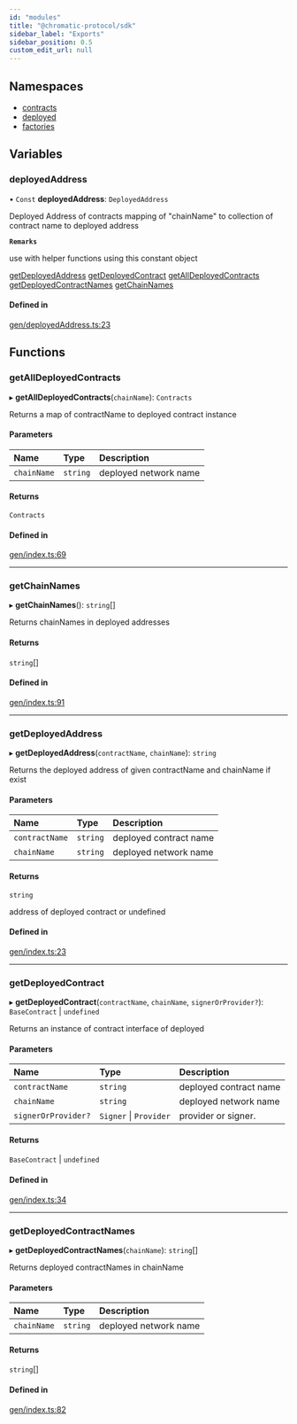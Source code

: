 ```yaml
---
id: "modules"
title: "@chromatic-protocol/sdk"
sidebar_label: "Exports"
sidebar_position: 0.5
custom_edit_url: null
---
```


## Namespaces

- [contracts](namespaces/contracts.md)
- [deployed](namespaces/deployed.md)
- [factories](namespaces/factories.md)

## Variables

### deployedAddress

• `Const` **deployedAddress**: `DeployedAddress`

Deployed Address of contracts
mapping of "chainName" to collection of contract name to deployed address

**`Remarks`**

use with helper functions using this constant object

[getDeployedAddress](modules.md#getdeployedaddress)
[getDeployedContract](modules.md#getdeployedcontract)
[getAllDeployedContracts](modules.md#getalldeployedcontracts)
[getDeployedContractNames](modules.md#getdeployedcontractnames)
[getChainNames](modules.md#getchainnames)

#### Defined in

[gen/deployedAddress.ts:23](https://github.com/chromatic-protocol/sdk/blob/f81a674/src/gen/deployedAddress.ts#L23)

## Functions

### getAllDeployedContracts

▸ **getAllDeployedContracts**(`chainName`): `Contracts`

Returns a map of contractName to deployed contract instance

#### Parameters

| Name | Type | Description |
| :------ | :------ | :------ |
| `chainName` | `string` | deployed network name |

#### Returns

`Contracts`

#### Defined in

[gen/index.ts:69](https://github.com/chromatic-protocol/sdk/blob/f81a674/src/gen/index.ts#L69)

___

### getChainNames

▸ **getChainNames**(): `string`[]

Returns chainNames in deployed addresses

#### Returns

`string`[]

#### Defined in

[gen/index.ts:91](https://github.com/chromatic-protocol/sdk/blob/f81a674/src/gen/index.ts#L91)

___

### getDeployedAddress

▸ **getDeployedAddress**(`contractName`, `chainName`): `string`

Returns the deployed address of given contractName and chainName if exist

#### Parameters

| Name | Type | Description |
| :------ | :------ | :------ |
| `contractName` | `string` | deployed contract name |
| `chainName` | `string` | deployed network name |

#### Returns

`string`

address of deployed contract or undefined

#### Defined in

[gen/index.ts:23](https://github.com/chromatic-protocol/sdk/blob/f81a674/src/gen/index.ts#L23)

___

### getDeployedContract

▸ **getDeployedContract**(`contractName`, `chainName`, `signerOrProvider?`): `BaseContract` \| `undefined`

Returns an instance of contract interface of deployed

#### Parameters

| Name | Type | Description |
| :------ | :------ | :------ |
| `contractName` | `string` | deployed contract name |
| `chainName` | `string` | deployed network name |
| `signerOrProvider?` | `Signer` \| `Provider` | provider or signer. |

#### Returns

`BaseContract` \| `undefined`

#### Defined in

[gen/index.ts:34](https://github.com/chromatic-protocol/sdk/blob/f81a674/src/gen/index.ts#L34)

___

### getDeployedContractNames

▸ **getDeployedContractNames**(`chainName`): `string`[]

Returns deployed contractNames in chainName

#### Parameters

| Name | Type | Description |
| :------ | :------ | :------ |
| `chainName` | `string` | deployed network name |

#### Returns

`string`[]

#### Defined in

[gen/index.ts:82](https://github.com/chromatic-protocol/sdk/blob/f81a674/src/gen/index.ts#L82)
